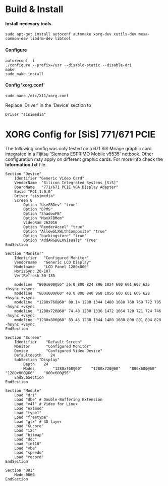# Build & Install
#### Install necesary tools.

    sudo apt-get install autoconf automake xorg-dev xutils-dev mesa-common-dev libdrm-dev libtool 
    
#### Configure

    autoreconf -i
    ./configure --prefix=/usr --disable-static --disable-dri
    make
    sudo make install
    
#### Config 'xorg.conf'

    sudo nano /etc/X11/xorg.conf
    
Replace 'Driver' in the 'Device' section to
    
    Driver "sisimedia"

# XORG Config for [SiS] 771/671 PCIE
The following config was only tested on a 671 SiS Mirage graphic card integrated in a Fijitsu 'Siemens ESPRIMO Mobile v5535' netbook. Other configuration may apply on different graphic cards. For more info check the __Information.txt__ file.

	Section "Device"
		Identifier "Generic Video Card"
		VendorName  "Silicon Integrated Systems [SiS]"
		BoardName   "771/671 PCIE VGA Display Adapter"
		Busid "PCI:1:0:0"
		Driver "sisimedia"
		Screen 0
			Option "UseFBDev" "true"
			Option "DPMS"
			Option "ShadowFB"
			Option "MaxXFBMem"
			VideoRam 262016
			Option "RenderAccel" "true"
			Option "AllowGLXWithComposite" "true"
			Option "backingstore" "true"
			Option "AddARGBGLXVisuals" "True" 
	EndSection
 
	Section "Monitor"
		Identifier   "Configured Monitor"
		Vendorname   "Generic LCD Display"
		Modelname    "LCD Panel 1280x800"
		HorizSync 20-107
		VertRefresh 50-185

		modeline  "800x600@56" 36.0 800 824 896 1024 600 601 603 625 +hsync +vsync
		modeline  "800x600@60" 40.0 800 840 968 1056 600 601 605 628 +hsync +vsync
		modeline  "1280x768@60" 80.14 1280 1344 1480 1680 768 769 772 795 -hsync +vsync
		modeline  "1280x720@60" 74.48 1280 1336 1472 1664 720 721 724 746 -hsync +vsync
		modeline  "1280x800@60" 83.46 1280 1344 1480 1680 800 801 804 828 -hsync +vsync
	EndSection
 
	Section "Screen"
		Identifier    "Default Screen"
		Monitor       "Configured Monitor"
		Device        "Configured Video Device"
		Defaultdepth    24
		SubSection "Display"
			Depth    24
			Modes        "1280x768@60"    "1280x720@60"    "800x600@60"    "1280x800@60"    "800x600@56"
		EndSubSection
	EndSection
 
	Section "Module"
		Load "dri"
		Load "dbe" # Double-Buffering Extension
		Load "v4l" # Video for Linux
		Load "extmod"
		Load "type1"
		Load "freetype"
		Load "glx" # 3D layer
		Load "GLcore"
		Load "i2c"
		Load "bitmap"
		Load "ddc"
		Load "int10"
		Load "vbe"
		Load "speedo"
		Load "record"
	EndSection
 
	Section "DRI"
		Mode 0666
	EndSection
